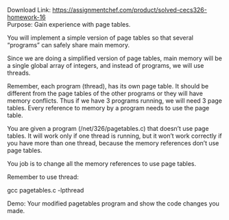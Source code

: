 Download Link: https://assignmentchef.com/product/solved-cecs326-homework-16
<br>
Purpose: Gain experience with page tables.

You will implement a simple version of page tables so that several “programs” can safely share main memory.

Since we are doing a simplified version of page tables, main memory will be a single global array of integers, and instead of programs, we will use threads.

Remember, each program (thread), has its own page table. It should be different from the page tables of the other programs or they will have memory conflicts. Thus if we have 3 programs running, we will need 3 page tables. Every reference to memory by a program needs to use the page table.

You are given a program (/net/326/pagetables.c) that doesn’t use page tables. It will work only if one thread is running, but it won’t work correctly if you have more than one thread, because the memory references don’t use page tables.

You job is to change all the memory references to use page tables.

Remember to use thread:

gcc pagetables.c -lpthread

Demo: Your modified pagetables program and show the code changes you made.